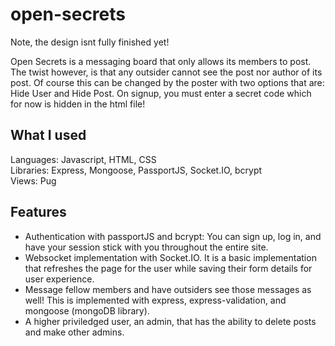 # open-secrets

Note, the design isnt fully finished yet! <br>

Open Secrets is a messaging board that only allows its members to post. The twist however, is that any outsider cannot see the post nor author of its post.
Of course this can be changed by the poster with two options that are: Hide User and Hide Post.
On signup, you must enter a secret code which for now is hidden in the html file!

## What I used
Languages: Javascript, HTML, CSS<br>
Libraries: Express, Mongoose, PassportJS, Socket.IO, bcrypt<br>
Views: Pug

## Features
- Authentication with passportJS and bcrypt: You can sign up, log in, and have your session stick with you throughout the entire site.
- Websocket implementation with Socket.IO. It is a basic implementation that refreshes the page for the user while saving their form details for user experience.
- Message fellow members and have outsiders see those messages as well! This is implemented with express, express-validation, and mongoose (mongoDB library).
- A higher priviledged user, an admin, that has the ability to delete posts and make other admins.